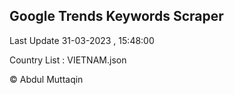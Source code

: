 

## Google Trends Keywords Scraper 
 
Last Update 31-03-2023 , 15:48:00

Country List :
VIETNAM.json



© Abdul Muttaqin 
